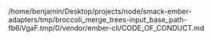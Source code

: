 /home/benjamin/Desktop/projects/node/smack-ember-adapters/tmp/broccoli_merge_trees-input_base_path-fb6iVgaF.tmp/0/vendor/ember-cli/CODE_OF_CONDUCT.md